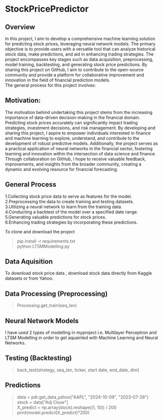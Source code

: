 # StockPricePredictor <br>

## Overview <br>

In this project, I aim to develop a comprehensive machine learning solution for predicting stock prices, leveraging neural network models. The primary objective is to provide users with a versatile tool that can analyze historical stock data, make predictions, and aid in enhancing trading strategies. The project encompasses key stages such as data acquisition, preprocessing, model training, backtesting, and generating stock price predictions. By sharing this project on GitHub, I aim to contribute to the open-source community and provide a platform for collaborative improvement and innovation in the field of financial prediction models. <br> 
The general process for this project involves: <br>

## Motivation: <br>

The motivation behind undertaking this project stems from the increasing importance of data-driven decision-making in the financial domain. Predicting stock prices accurately can significantly impact trading strategies, investment decisions, and risk management. By developing and sharing this project, I aspire to empower individuals interested in finance and machine learning to explore, understand, and contribute to the development of robust predictive models. Additionally, the project serves as a practical application of neural networks in the financial sector, fostering learning and innovation within the intersection of data science and finance. Through collaboration on GitHub, I hope to receive valuable feedback, improvements, and insights from the broader community, creating a dynamic and evolving resource for financial forecasting. <br>

## General Process <br>

1.Collecting stock price data to serve as features for the model. <br>
2.Preprocessing the data to create training and testing datasets. <br>
3.Utilizing a neural network to learn from the training data. <br>
4.Conducting a backtest of the model over a specified date range. <br>
5.Generating valuable predictions for stock prices. <br>
6.Enhancing trading strategies by incorporating these predictions. <br>

To clone and download the project <br>
> pip install -r requirements.txt <br>
> python LTSMModelling.py <br>

## Data Aquisition <br>

To download stock price data , download stock data directly from Kaggle datasets or from Yahoo. <br>

## Data Processing (Preprocessing)

> Processing.get_train(seq_len)

## Neural Network Models

I have used 2 types of modelling in myproject i.e. Multilayer Perceptron and LTSM Modelling in order to get aquainted with Machine Learning and Neural Networks.

## Testing (Backtesting)

> back_test(strategy, seq_len, ticker, start date, end_date, dim)

## Predictions

> data = pdr.get_data_yahoo("AAPL", "2024-10-09", "2023-07-28") <br>
> stock = data["Adj Close"] <br>
> X_predict = np.array(stock).reshape((1, 10)) / 200 <br>
> print(model.predict(X_predict)*200) <br>
